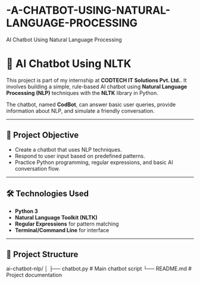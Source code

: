 # -A-CHATBOT-USING-NATURAL-LANGUAGE-PROCESSING
AI Chatbot Using Natural Language Processing
# 🤖 AI Chatbot Using NLTK

This project is part of my internship at **CODTECH IT Solutions Pvt. Ltd.**. It involves building a simple, rule-based AI chatbot using **Natural Language Processing (NLP)** techniques with the **NLTK** library in Python.

The chatbot, named **CodBot**, can answer basic user queries, provide information about NLP, and simulate a friendly conversation.

---

## 🎯 Project Objective

- Create a chatbot that uses NLP techniques.
- Respond to user input based on predefined patterns.
- Practice Python programming, regular expressions, and basic AI conversation flow.

---

## 🛠 Technologies Used

- **Python 3**
- **Natural Language Toolkit (NLTK)**
- **Regular Expressions** for pattern matching
- **Terminal/Command Line** for interface

---

## 📂 Project Structure

ai-chatbot-nlp/
│
├── chatbot.py # Main chatbot script
└── README.md # Project documentation

